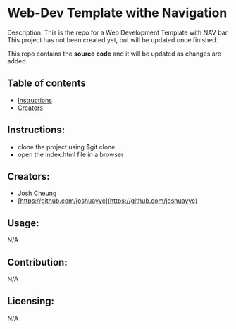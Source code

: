 # Web-Dev Template withe Navigation
Description: This is the repo for a Web Development Template with NAV bar. This project has not been created yet, but will be updated once finished.

This repo contains the **source code** and it will be updated as changes are added.

## Table of contents
* [Instructions](#instructions)
* [Creators](#creators)


## Instructions:
* clone the project using $git clone
* open the index.html file in a browser

## Creators:
* Josh Cheung
* [https://github.com/joshuayyc](https://github.com/joshuayyc)

## Usage:
N/A

## Contribution:
N/A

## Licensing:
N/A
